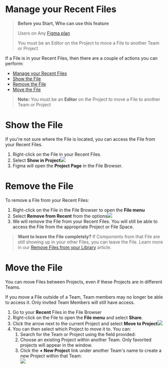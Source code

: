 # Manage your Recent Files

>**Before you Start, Who can use this feature**
>
>Users on Any [Figma plan](https://help.figma.com/hc/en-us/articles/360040328273)
>
>You must be an Editor on the Project to move a File to another Team or Project

If a File is in your Recent Files, then there are a couple of actions you can perform:

- [Manage your Recent Files](#manage-your-recent-files)
- [Show the File](#show-the-file)
- [Remove the File](#remove-the-file)
- [Move the File](#move-the-file)

>**Note:** You must be an **Editor** on the Project to move a File to another Team or Project

# Show the File

If you're not sure where the File is located, you can access the File from your Recent Files.

1.  Right-click on the File in your Recent Files.
2.  Select **Show in Project![](https://d33v4339jhl8k0.cloudfront.net/docs/assets/5aa962fe2c7d3a2c4983093d/images/5dae420604286364bc90b25a/file-TfTi5Z5grL.png)**
3.  Figma will open the **Project Page** in the File Browser.

# Remove the File

To remove a File from your Recent Files:

1.  Right-click on the File in the File Browser to open the **File menu**
2.  Select **Remove from Recent** from the options![](https://d33v4339jhl8k0.cloudfront.net/docs/assets/5aa962fe2c7d3a2c4983093d/images/5dae420e2c7d3a7e9ae2d543/file-iWYpq9p7B6.png)
3.  We will remove the File from your Recent Files. You will still be able to access the File from the appropriate Project or File Space.

>**Want to leave the File completely?** If Components from that File are still showing up in your other Files, you can leave the File. Learn more in our [Remove Files from your Library](https://help.figma.com/hc/en-us/articles/360038743894) article.

# Move the File

You can move Files between Projects, even if these Projects are in different Teams.

If you move a File outside of a Team, Team members may no longer be able to access it. Only invited Team Members will still have access.

1.  Go to your **Recent** Files in the File Browser
2.  Right-click on the File to open the **File menu** and select **Share**.
3.  Click the arrow next to the current Project and select **Move to Project![](https://d33v4339jhl8k0.cloudfront.net/docs/assets/5aa962fe2c7d3a2c4983093d/images/5dacd44c2c7d3a7e9ae2c749/file-3O36dwVJJd.png)**
4.  You can then select which Project to move it to. You can:
    1.  Search for the Team or Project using the field provided:
    2.  Choose an existing Project within another Team. Only favorited projects will appear in the window.
    3.  Click the **\+ New Project** link under another Team's name to create a new Project within that Team:  
        ![](https://d33v4339jhl8k0.cloudfront.net/docs/assets/5aa962fe2c7d3a2c4983093d/images/5dacd43e2c7d3a7e9ae2c748/file-7A4imSv9wX.png)
